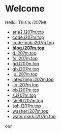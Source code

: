 # Welcome

Hello. This is i207M!

- [aria2.i207m.top](https://aria2.i207m.top)
- [code.i207m.top](https://code.i207m.top)
- [code-pub.i207m.top](https://code-pub.i207m.top)
- [**blog.i207m.top**](https://blog.i207m.top)
- [d.i207m.top](https://d.i207m.top)
- [fs.i207m.top](https://fs.i207m.top)
- [gd.i207m.top](https://gd.i207m.top)
- [gh.i207m.top](https://gh.i207m.top)
- [ip.i207m.top](https://ip.i207m.top)
- [latex2img.i207m.top](https://latex2img.i207m.top/)
- [lib.i207m.top](https://lib.i207m.top/)
- [pb.i207m.top](https://pb.i207m.top)
- [s.i207m.top](https://s.i207m.top)
- [shell.i207m.top](https://shell.i207m.top)
- [ssh.i207m.top](https://ssh.i207m.top)
- [washer.i207m.top](https://washer.i207m.top)
- [watermark.i207m.top](https://watermark.i207m.top)

*out*
